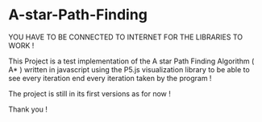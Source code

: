 # A-star-Path-Finding

YOU HAVE TO BE CONNECTED TO INTERNET FOR THE LIBRARIES TO WORK !


This Project is a test implementation of the A star Path Finding Algorithm ( A* ) written in javascript using the P5.js visualization library to be able to see every iteration 
end every iteration taken by the program !

The project is still in its first versions as for now !


Thank you !
